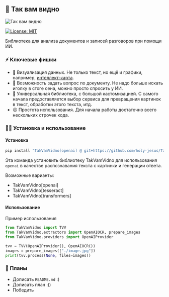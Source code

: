 ## 👀 Так вам видно

![Так вам видно](https://github.com/user-attachments/assets/f05c1e85-727d-4005-9a8d-676914dabcd1)


[![License: MIT](https://img.shields.io/badge/License-MIT-yellow.svg)](https://opensource.org/licenses/MIT)

Библиотека для анализа документов и записей разговоров при помощи ИИ.

### ⚡ Ключевые фишки

- 👀 Визуализация данных. Не только текст, но ещё и графики, например, [интеллект-карта](https://ru.wikipedia.org/wiki/%D0%94%D0%B8%D0%B0%D0%B3%D1%80%D0%B0%D0%BC%D0%BC%D0%B0_%D1%81%D0%B2%D1%8F%D0%B7%D0%B5%D0%B9).
- 🧐 Возможность задать вопрос по документу. Не надо больше искать иголку в стоге сена, можно просто спросить у ИИ.
- 🤩 Универсальная библиотека, с большой кастомизацией. С самого начала предоставляется выбор сервиса для превращения картинок в текст, обработки этого текста, итд.
- 😉 Простота использования. Для начала работы достаточно всего нескольких строчек кода.

### 👨‍💻 Установка и использование

#### Установка 
```bash
pip install "TakVamVidno[openai] @ git+https://github.com/holy-jesus/TakVamVidno"
```

Эта команда установить библиотеку TakVamVidno для использования `openai` в качестве распознавания текста с картинки и генерации ответа. 

Возможные варианты: 
- TakVamVidno[openai]
- TakVamVidno[tesseract]
- TakVamVidno[transformers]

#### Использование

Пример использования
```python
from TakVamVidno import TVV
from TakVamVidno.extractors import OpenAIOCR, prepare_images
from TakVamVidno.providers import OpenAIProvider

tvv = TVV(OpenAIProvider(), OpenAIOCR())
images = prepare_images(["./image.jpg"])
print(tvv.process(None, files=images))
```

### 📆 Планы

- Дописать `README.md` :)
- Дописать план :))
- Победить
